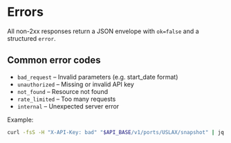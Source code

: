 # Errors

All non-2xx responses return a JSON envelope with `ok=false` and a structured `error`.

## Common error codes

- `bad_request` – Invalid parameters (e.g. start_date format)
- `unauthorized` – Missing or invalid API key
- `not_found` – Resource not found
- `rate_limited` – Too many requests
- `internal` – Unexpected server error

Example:

```bash
curl -fsS -H "X-API-Key: bad" "$API_BASE/v1/ports/USLAX/snapshot" | jq .
```

